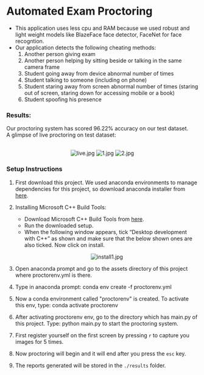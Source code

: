 # Automated Exam Proctoring


- This application uses less cpu and RAM because we used robust and light weight models like BlazeFace face detector, FaceNet for face recogntion.
- Our application detects the following cheating methods:
  1. Another person giving exam
  2. Another person helping by sitting beside or talking in the same camera frame
  3. Student going away from device abnormal number of times
  4. Student talking to someone (including on phone)
  5. Student staring away from screen abnormal number of times (staring out of screen, staring down for accessing mobile or a book)
  6. Student spoofing his presence

### Results:
Our proctoring system has scored 96.22% accuracy on our test dataset.
<br>A glimpse of live proctoring on test dataset:<br><br>
<p align="center">
  <img src="./assets/live.png" alt="live.jpg">
  <img src="./assets/1.jpg" alt="1.jpg">
  <img src="./assets/2.jpg" alt="2.jpg">
</p>



### Setup Instructions
1. First download this project. We used anaconda environments to manage dependencies for this project, so download anaconda installer from <a href="https://www.anaconda.com/products/individual#Downloads">here</a>.</li>
2. Installing Microsoft C++ Build Tools:
    - Download Microsoft C++ Build Tools from <a href="https://visualstudio.microsoft.com/visual-cpp-build-tools/">here</a>.
    - Run the downloaded setup.
    - When the following window appears, tick “Desktop development with C++” as shown and make sure that the below shown ones are also ticked. Now click on install.
    <p align="center"><img src="./assets/install1.jpg" alt="install1.jpg"></p>

3. Open anaconda prompt and go to the assets directory of this project where proctorenv.yml is there.
4. Type in anaconda prompt: conda env create -f proctorenv.yml
5. Now a conda environment called "proctorenv" is created. To activate this env, type: conda activate proctorenv
6. After activating proctorenv env, go to the directory which has main.py of this project. Type: python main.py to start the proctoring system.
7. First register yourself on the first screen by pressing `r` to capture you images for 5 times.
8. Now proctoring will begin and it will end after you press the `esc` key.
9. The reports generated will be stored in the `./results` folder.
